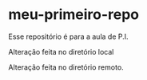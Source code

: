 # meu-primeiro-repo
Esse repositório é para a aula de P.I.

Alteração feita no diretório local

Alteração feita no diretório remoto.
